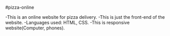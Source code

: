 #pizza-online

-This is an online website for pizza delivery.
-This is just the front-end of the website.
-Languages used: HTML, CSS.
-This is responsive website(Computer, phones).
